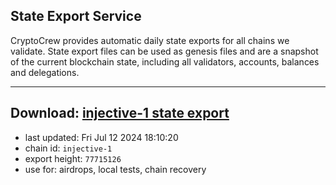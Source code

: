 ## State Export Service
CryptoCrew provides automatic daily state exports for all chains we validate. State export files can be used as genesis files and are a snapshot of the current blockchain state, including all validators, accounts, balances and delegations.

---
**Download: [injective-1 state export](https://dl-eu2.ccvalidators.com/SERVICE/injective/injective-1_export_77715126.json)**
---

- last updated: Fri Jul 12 2024 18:10:20
- chain id: `injective-1`
- export height: `77715126`
- use for: airdrops, local tests, chain recovery
